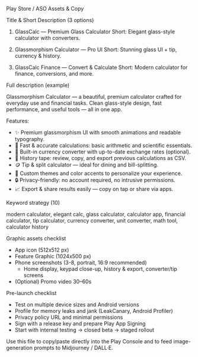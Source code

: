 Play Store / ASO Assets & Copy

Title & Short Description (3 options)

1) GlassCalc — Premium Glass Calculator
Short: Elegant glass-style calculator with converters.

2) Glassmorphism Calculator — Pro UI
Short: Stunning glass UI + tip, currency & history.

3) GlassCalc Finance — Convert & Calculate
Short: Modern calculator for finance, conversions, and more.

Full description (example)

Glassmorphism Calculator — a beautiful, premium calculator crafted for everyday use and financial tasks. Clean glass-style design, fast performance, and useful tools — all in one app.

Features:
- ✨ Premium glassmorphism UI with smooth animations and readable typography.
- 🧮 Fast & accurate calculations: basic arithmetic and scientific essentials.
- 💱 Built-in currency converter with up-to-date exchange rates (optional).
- 🧾 History tape: review, copy, and export previous calculations as CSV.
- 🪙 Tip & split calculator — ideal for dining and bill-splitting.
- 🎨 Custom themes and color accents to personalize your experience.
- 🔒 Privacy-friendly: no account required, no intrusive permissions.
- 📈 Export & share results easily — copy on tap or share via apps.

Keyword strategy (10)

modern calculator, elegant calc, glass calculator, calculator app, financial calculator, tip calculator, currency converter, unit converter, math tool, calculator history

Graphic assets checklist

- App icon (512x512 px)
- Feature Graphic (1024x500 px)
- Phone screenshots (3-8, portrait, 16:9 recommended)
  - Home display, keypad close-up, history & export, converter/tip screens
- (Optional) Promo video 30–60s

Pre-launch checklist

- Test on multiple device sizes and Android versions
- Profile for memory leaks and jank (LeakCanary, Android Profiler)
- Privacy policy URL and minimal permissions
- Sign with a release key and prepare Play App Signing
- Start with internal testing -> closed beta -> staged rollout

Use this file to copy/paste directly into the Play Console and to feed image-generation prompts to Midjourney / DALL·E.
